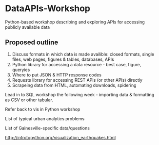 # DataAPIs-Workshop
Python-based workshop describing and exploring APIs for accessing publicly available data

## Proposed outline

1. Discuss formats in which data is made availible: closed formats, single files, web pages, figures & tables, databases, APIs
1. Python library for accessing a data resource - best case, figure, queryies
1. Where to put JSON & HTTP response codes
1. Requests library for accessing REST APIs (or other APIs) directly
1. Scrapeing data from HTML, automating downloads, spidering

Lead in to SQL workshop the following week - importing data & formatting as CSV or other tabular.

Refer back to vis in Python workshop

List of typical urban analytics problems

List of Gainesville-specific data/questions

http://introtopython.org/visualization_earthquakes.html
